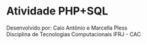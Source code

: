 # Atividade PHP+SQL

Desenvolvido por: Caio Antônio e Marcella Pless <br>
Disciplina de Tecnologias Computacionais IFRJ - CAC
